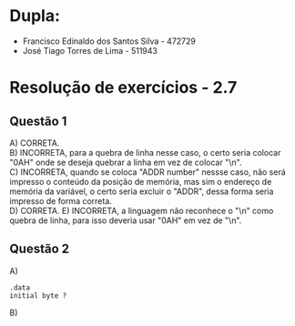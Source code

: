 # Dupla:
- Francisco Edinaldo dos Santos Silva   -    472729
- José Tiago Torres de Lima - 511943

#  Resolução de exercícios - 2.7 

##  Questão 1 
A) CORRETA.  
B) INCORRETA, para a quebra de linha nesse caso, o certo seria colocar "0AH" onde se deseja quebrar a linha em vez de colocar "\n".  
C) INCORRETA, quando se coloca "ADDR number" nessse caso, não será impresso o conteúdo da posição de memória, mas sim o endereço de memória da variável, o certo seria excluir o "ADDR", dessa forma seria impresso de forma correta.  
D) CORRETA.
E) INCORRETA, a linguagem não reconhece o "\n" como quebra de linha, para isso deveria usar "0AH" em vez de "\n".  

## Questão 2
A) 
```
.data 
initial byte ?
```
B)
